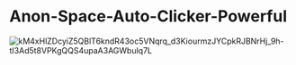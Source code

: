 # Anon-Space-Auto-Clicker-Powerful
![kM4xHlZDcyiZ5QBlT6kndR43oc5VNqrq_d3KiourmzJYCpkRJBNrHj_9h-tI3Ad5t8VPKgQQS4upaA3AGWbulq7L](https://github.com/user-attachments/assets/4dcf8948-ad2e-4641-b741-7c65b5574d83)
